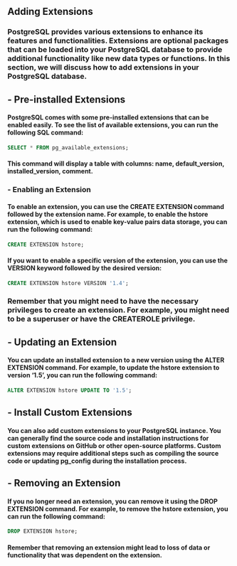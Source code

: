 ## Adding Extensions

### PostgreSQL provides various extensions to enhance its features and functionalities. Extensions are optional packages that can be loaded into your PostgreSQL database to provide additional functionality like new data types or functions. In this section, we will discuss how to add extensions in your PostgreSQL database.

## - Pre-installed Extensions

#### PostgreSQL comes with some pre-installed extensions that can be enabled easily. To see the list of available extensions, you can run the following SQL command:
```sql
SELECT * FROM pg_available_extensions;
```
#### This command will display a table with columns: name, default_version, installed_version, comment.

### - Enabling an Extension

#### To enable an extension, you can use the CREATE EXTENSION command followed by the extension name. For example, to enable the hstore extension, which is used to enable key-value pairs data storage, you can run the following command:
```sql
CREATE EXTENSION hstore;
```
#### If you want to enable a specific version of the extension, you can use the VERSION keyword followed by the desired version:
```sql
CREATE EXTENSION hstore VERSION '1.4';
```
### Remember that you might need to have the necessary privileges to create an extension. For example, you might need to be a superuser or have the CREATEROLE privilege.

## - Updating an Extension

#### You can update an installed extension to a new version using the ALTER EXTENSION command. For example, to update the hstore extension to version ‘1.5’, you can run the following command:
```sql
ALTER EXTENSION hstore UPDATE TO '1.5';
```
## - Install Custom Extensions

#### You can also add custom extensions to your PostgreSQL instance. You can generally find the source code and installation instructions for custom extensions on GitHub or other open-source platforms. Custom extensions may require additional steps such as compiling the source code or updating pg_config during the installation process.

## - Removing an Extension

#### If you no longer need an extension, you can remove it using the DROP EXTENSION command. For example, to remove the hstore extension, you can run the following command:
```sql
DROP EXTENSION hstore;
```
#### Remember that removing an extension might lead to loss of data or functionality that was dependent on the extension.

